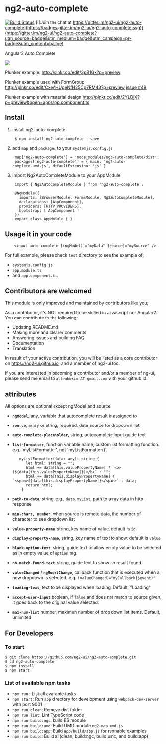 # ng2-auto-complete

[![Build Status](https://travis-ci.org/ng2-ui/ng2-auto-complete.svg?branch=master)](https://travis-ci.org/ng2-ui/ng2-auto-complete)
[![Join the chat at https://gitter.im/ng2-ui/ng2-auto-complete](https://badges.gitter.im/ng2-ui/ng2-auto-complete.svg)](https://gitter.im/ng2-ui/ng2-auto-complete?utm_source=badge&utm_medium=badge&utm_campaign=pr-badge&utm_content=badge)

Angular2 Auto Complete


<a href="https://rawgit.com/ng2-ui/ng2-auto-complete/master/app/index.html">
  <img src="http://i.imgur.com/dAmheg0.png" />
</a>


Plunker example: http://plnkr.co/edit/3pB1Gx?p=preview
  
Plunker example used with FormGroup
  http://plnkr.co/edit/CxeAHUgeNfH25Cp7RM43?p=preview 
  [issue #49](https://github.com/ng2-ui/ng2-auto-complete/issues/49)

Plunker example with material design
  http://plnkr.co/edit/2YLDjX?p=preview&open=app/app.component.ts

## Install

1. install ng2-auto-complete

        $ npm install ng2-auto-complete --save

2. add `map` and `packages` to your `systemjs.config.js`

        map['ng2-auto-complete'] = 'node_modules/ng2-auto-complete/dist';
        packages['ng2-auto-complete'] = { main: 'ng2-auto-complete.umd.js', defaultExtension: 'js' }
        
3. import Ng2AutoCompleteModule to your AppModule

        import { Ng2AutoCompleteModule } from 'ng2-auto-complete';
        
        @NgModule({
          imports: [BrowserModule, FormsModule, Ng2AutoCompleteModule],
          declarations: [AppComponent],
          providers: [HTTP_PROVIDERS],
          bootstrap: [ AppComponent ]
        })
        export class AppModule { }

## Usage it in your code

        <input auto-complete [(ngModel)]="myData" [source]="mySource" />
        
For full example, please check `test` directory to see the example of;

  - `systemjs.config.js`
  - `app.module.ts`
  -  and `app.component.ts`.


## Contributors are welcomed

This module is only improved and maintained by contributors like you;

As a contributor, it's NOT required to be skilled in Javascript nor Angular2. 
You can contribute to the following;

  * Updating README.md
  * Making more and clearer comments
  * Answering issues and building FAQ
  * Documentation
  * Translation

In result of your active contribution, you will be listed as a core contributor
on https://ng2-ui.github.io, and a member of ng2-ui too.

If you are interested in becoming a contributor and/or a member of ng-ui,
please send me email to `allenhwkim AT gmail.com` with your github id. 

## attributes
  All options are optional except ngModel and source

  * **`ngModel`**, any, variable that autocomplete result is assigned to
  * **`source`**, array or string, required. data source for dropdown list
  * **`auto-complete-placeholder`**,  string, autocomplete input guide text
  * **`list-formatter`**, function variable name, custom list formatting function. e.g. 'myListFormatter', not 'myListFormatter()'. 
  
           myListFormatter(data: any): string {
              let html: string = "";
              html += data[this.valuePropertyName] ? `<b>(${data[this.valuePropertyName]})</b>` : "";
              html += data[this.displayPropertyName] ? `<span>${data[this.displayPropertyName]}</span>` : data;
              return html;
            }
  
  * **`path-to-data`**, string, e.g., `data.myList`, path to array data in http response
  * **`min-chars, number`**, when source is remote data, the number of character to see dropdown list
  * **`value-property-name`**, string, key name of value. default is `id`
  * **`display-property-name`**, string, key name of text to show. default is `value`
  * **`blank-option-text`**, string, guide text to allow empty value to be selected as in empty value of `option` tag.
  * **`no-match-found-text`**, string, guide text to show no result found.
  * **`valueChanged`** / **`ngModelChange`**, callback function that is executed when a new dropdown is selected.
     e.g. `(valueChanged)="myCallback($event)"`
  * **`loading-text`**, text to be displayed when loading. Default, "Loading"
  * **`accept-user-input`** boolean, if `false` and does not match to source given, it goes back to the original value selected.
  * **`max-num-list`** number, maximun number of drop down list items. Default, unlimited
  
## For Developers

### To start

    $ git clone https://github.com/ng2-ui/ng2-auto-complete.git
    $ cd ng2-auto-complete
    $ npm install
    $ npm start
 
### List of available npm tasks

  * `npm run` : List all available tasks
  * `npm start`: Run `app` directory for development using `webpack-dev-server` with port 9001
  * `npm run clean`: Remove dist folder
  * `npm run lint`: Lint TypeScript code
  * `npm run build:ngc`: build ES module
  * `npm run build:umd`: Build UMD module `ng2-map.umd.js`
  * `npm run build:app`: Build `app/build/app.js` for runnable examples
  * `npm run build`: Build all(clean, build:ngc, build:umc, and build:app)
